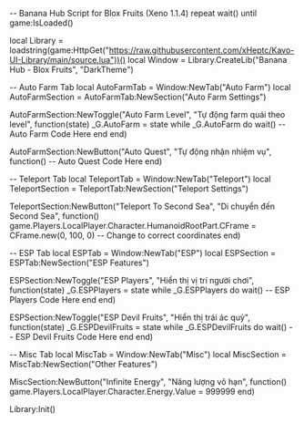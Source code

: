 -- Banana Hub Script for Blox Fruits (Xeno 1.1.4)
repeat wait() until game:IsLoaded()

local Library = loadstring(game:HttpGet("https://raw.githubusercontent.com/xHeptc/Kavo-UI-Library/main/source.lua"))()
local Window = Library.CreateLib("Banana Hub - Blox Fruits", "DarkTheme")

-- Auto Farm Tab
local AutoFarmTab = Window:NewTab("Auto Farm")
local AutoFarmSection = AutoFarmTab:NewSection("Auto Farm Settings")

AutoFarmSection:NewToggle("Auto Farm Level", "Tự động farm quái theo level", function(state)
    _G.AutoFarm = state
    while _G.AutoFarm do
        wait()
        -- Auto Farm Code Here
    end
end)

AutoFarmSection:NewButton("Auto Quest", "Tự động nhận nhiệm vụ", function()
    -- Auto Quest Code Here
end)

-- Teleport Tab
local TeleportTab = Window:NewTab("Teleport")
local TeleportSection = TeleportTab:NewSection("Teleport Settings")

TeleportSection:NewButton("Teleport To Second Sea", "Di chuyển đến Second Sea", function()
    game.Players.LocalPlayer.Character.HumanoidRootPart.CFrame = CFrame.new(0, 100, 0) -- Change to correct coordinates
end)

-- ESP Tab
local ESPTab = Window:NewTab("ESP")
local ESPSection = ESPTab:NewSection("ESP Features")

ESPSection:NewToggle("ESP Players", "Hiển thị vị trí người chơi", function(state)
    _G.ESPPlayers = state
    while _G.ESPPlayers do
        wait()
        -- ESP Players Code Here
    end
end)

ESPSection:NewToggle("ESP Devil Fruits", "Hiển thị trái ác quỷ", function(state)
    _G.ESPDevilFruits = state
    while _G.ESPDevilFruits do
        wait()
        -- ESP Devil Fruits Code Here
    end
end)

-- Misc Tab
local MiscTab = Window:NewTab("Misc")
local MiscSection = MiscTab:NewSection("Other Features")

MiscSection:NewButton("Infinite Energy", "Năng lượng vô hạn", function()
    game.Players.LocalPlayer.Character.Energy.Value = 999999
end)

Library:Init()

